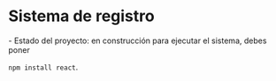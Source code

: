 
<h1> Sistema de registro</h1>
- Estado del proyecto: en construcción 
para ejecutar el sistema, debes poner 

```npm install react```.